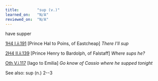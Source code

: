 ```yaml
---
title:        "sup (v.)"
learned_on:   "N/A"
reviewed_on:  "N/A"
---
```


have supper

[1H4 I.ii.191](https://www.shakespeareswords.com/Public/Play.aspx?Act=1&Scene=2&WorkId=33#232720) \[Prince Hal to Poins, of Eastcheap\] *There I'll sup*

[2H4 II.ii.139](https://www.shakespeareswords.com/Public/Play.aspx?Act=2&Scene=2&WorkId=39#258718) \[Prince Henry to Bardolph, of Falstaff\] *Where sups he?*

[Oth V.i.117](https://www.shakespeareswords.com/Public/Play.aspx?Act=5&Scene=1&WorkId=9#145695) \[Iago to Emilia\] *Go know of Cassio where he supped tonight*

See also: sup (n.) 2--3

